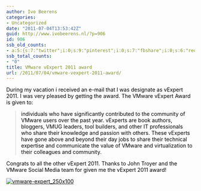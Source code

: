 ```yaml
---
author: Ivo Beerens
categories:
- Uncategorized
date: "2011-07-04T13:53:42Z"
guid: http://www.ivobeerens.nl/?p=906
id: 906
ssb_old_counts:
- a:5:{s:7:"twitter";i:0;s:9:"pinterest";i:0;s:7:"fbshare";i:0;s:6:"reddit";i:0;s:6:"tumblr";N;}
ssb_total_counts:
- "0"
title: VMware vExpert 2011 award
url: /2011/07/04/vmware-vexpert-2011-award/
---
```


<font color="#000000">During my vacation i received an e-mail that I was designate as vExpert 2011. I was very pleased by getting the award. The VMware vExpert Award is given to:</font>

> <font color="#000000">individuals who have significantly contributed to the community of VMware users over the past year. vExperts are book authors, bloggers, VMUG leaders, tool builders, and other IT professionals who share their knowledge and passion with others. These vExperts have gone above and beyond their day jobs to share their technical expertise and communicate the value of VMware and virtualization to their colleagues and community.</font>

<font color="#000000"></font>

<font color="#000000"></font>

<font color="#000000">Congrats to all the other vExpert 2011. Thanks to John Troyer and the VMware Social Media team for given me the vExpert 2011 award! </font>

<font color="#000000"></font>

[<font color="#000000">![vmware-expert_250x100](http://localhost/wp-content/uploads/2011/07/vmware-expert_250x100_thumb.gif "vmware-expert_250x100")</font>](http://localhost/wp-content/uploads/2011/07/vmware-expert_250x100.gif)

<font color="#000000"></font>
